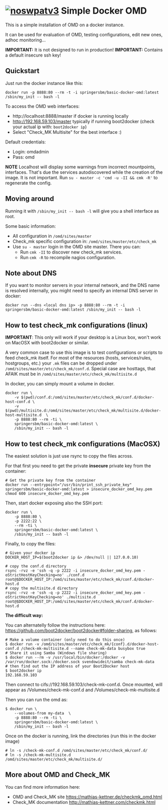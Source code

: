 [![noswpatv3](http://zoobab.wdfiles.com/local--files/start/noupcv3.jpg)](https://ffii.org/donate-now-to-save-europe-from-software-patents-says-ffii/)
Simple Docker OMD
=================

This is a simple installation of OMD on a docker instance.

It can be used for evaluation of OMD, testing configurations, edit new ones, adhoc monitoring...

**IMPORTANT:** It is not designed to run in production! 
**IMPORTANT:** Contains a default insecure ssh key!

Quickstart
----------

Just run the docker instance like this:

	docker run -p 8888:80 --rm -t -i springersbm/basic-docker-omd:latest /sbin/my_init -- bash -l
	
To access the OMD web interfaces:

 * http://localhost:8888/master if docker is running locally
 * http://192.168.59.103/master typically if running boot2docker (check your actual ip with: `boot2docker ip`)
 * Select "Check_MK Multisite" for the best interface :)

Default credentials:

 * Login: omdadmin
 * Pass: omd
 
**NOTE** Localhost will display some warnings from incorrect mountpoints, interfaces. That's due the services autodiscovered while the creation of the image. It is not important. Run `su - master -c 'cmd -u -II && cmk -R'` to regenerate the config.
 
Moving around
-------------

Running it with `/sbin/my_init -- bash -l` will give you a shell interface as root. 

Some basic information:

 * All configuration in `/omd/sites/master`
 * Check_mk specific configuration in: `/omd/sites/master/etc/check_mk`
 * Use `su - master` login in the OMD site master. There you can:
   * Run `cmk -II` to discover new check_mk services.
   * Run `cmk -R` to recompile nagios configuration.

Note about DNS
--------------

If you want to monitor servers in your internal network, and the DNS name is resolved internally, you might need to specify an internal DNS server in docker:

	docker run --dns <local dns ip> -p 8888:80 --rm -t -i springersbm/basic-docker-omd:latest /sbin/my_init -- bash -l


How to test check_mk configurations (linux)
-------------------------------------------

**IMPORTANT**: This only will work if your desktop is a Linux box, won't work on MacOSX with boot2docker or similar. 

A very common case to use this image is to test configurations or scripts to feed check_mk itself. For most of the resources (hosts, services/rules, hostgroups, etc.) your `.mk` files can be dropped  under `/omd/sites/master/etc/check_mk/conf.d`. Special case are hosttags, that AFAIK must be in `/omd/sites/master/etc/check_mk/multisite.d`

In docker, you can simply mount a volume in docker. 


	docker run \
	    -v $(pwd)/conf.d:/omd/sites/master/etc/check_mk/conf.d/docker-host-conf.d \
	    -v $(pwd)/multisite.d:/omd/sites/master/etc/check_mk/multisite.d/docker-host-multisite.d  \
	    -p 8888:80 --rm -ti \
	    springersbm/basic-docker-omd:latest \
	    /sbin/my_init -- bash -l

How to test check_mk configurations (MacOSX)
-------------------------------------------

The easiest solution is just use rsync to copy the files across.

For that first you need to get the private **insecure** private key from the container:

	# Get the private key from the container
	docker run --entrypoint="/usr/bin/print_ssh_private_key" springersbm/basic-docker-omd:latest > insecure_docker_omd_key.pem
	chmod 600 insecure_docker_omd_key.pem 
		

Then, start docker exposing also the SSH port:

	docker run \
	    -p 8888:80 \
	    -p 2222:22 \
	    --rm -ti \
	    springersbm/basic-docker-omd:latest \
	    /sbin/my_init -- bash -l

Finally, to copy the files:
	
	# Given your docker ip
	DOCKER_HOST_IP=$(boot2docker ip &> /dev/null || 127.0.0.10)

	# copy the conf.d directory
	rsync -rvz -e 'ssh -q -p 2222 -i insecure_docker_omd_key.pem -oStrictHostKeyChecking=no' ./conf.d root@$DOCKER_HOST_IP:/omd/sites/master/etc/check_mk/conf.d/docker-host.d
	# copy the multisite.d directory
	rsync -rvz -e 'ssh -q -p 2222 -i insecure_docker_omd_key.pem -oStrictHostKeyChecking=no' ./multisite.d root@$DOCKER_HOST_IP:/omd/sites/master/etc/check_mk/conf.d/docker-host.d
	
**The difficult way:**

You can alternatelly follow the instructions here: https://github.com/boot2docker/boot2docker#folder-sharing, as follows:

	# Make a volume container (only need to do this once)
    $ docker run -v /omd/sites/master/etc/check_mk/{conf}.d/docker-host-conf.d /check-mk-multisite.d --name check-mk-data busybox true
    # Share it using Samba (Windows file sharing)
    $ docker run --rm -v /usr/local/bin/docker:/docker -v /var/run/docker.sock:/docker.sock svendowideit/samba check-mk-data
    # then find out the IP address of your Boot2Docker host
    $ boot2docker ip
    192.168.59.103

Then connect to cifs://192.168.59.103/check-mk-conf.d. Once mounted, will appear as /Volumes/check-mk-conf.d and /Volumes/check-mk-multisite.d

Then you can run the omd as:

	$ docker run \
	    --volumes-from my-data  \
	    -p 8888:80 --rm -ti \
	    springersbm/basic-docker-omd:latest \
	    /sbin/my_init -- bash -l
	
Once on the docker is running, link the directories (run this in the docker image)
	
	# ln -s /check-mk-conf.d /omd/sites/master/etc/check_mk/conf.d/
	# ln -s /check-mk-multisite.d /omd/sites/master/etc/check_mk/multisite.d/


 
More about OMD and Check_MK
---------------------------

You can find more information here:

 * OMD and Check_MK site https://mathias-kettner.de/checkmk_omd.html
 * Check_MK documentation http://mathias-kettner.com/checkmk.html

